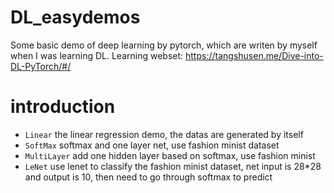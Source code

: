 # DL_easydemos
Some basic demo of deep learning by pytorch, which are writen by myself when I was learning DL.
Learning webset: https://tangshusen.me/Dive-into-DL-PyTorch/#/

# introduction
- `Linear` the linear regression demo, the datas are generated by itself
- `SoftMax` softmax and one layer net, use fashion minist dataset
- `MultiLayer` add one hidden layer based on softmax, use fashion minist
- `LeNet` use lenet to classify the fashion minist dataset, net input is 28*28 and output is 10, then need to go through softmax to predict